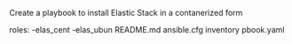 Create a playbook to install Elastic Stack in a  contanerized form

roles:
 -elas_cent
 -elas_ubun
README.md
ansible.cfg
inventory
pbook.yaml

